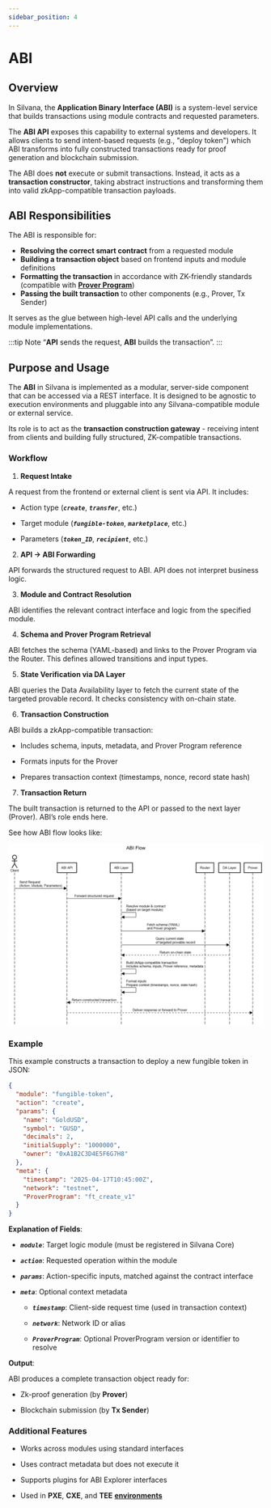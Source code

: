```yaml
---
sidebar_position: 4
---
```

# ABI
## Overview

In Silvana, the **Application Binary Interface (ABI)** is a system-level service that builds transactions using module contracts and requested parameters.

The **ABI API** exposes this capability to external systems and developers. It allows clients to send intent-based requests (e.g., "deploy token") which ABI transforms into fully constructed transactions ready for proof generation and blockchain submission.

The ABI does **not** execute or submit transactions. Instead, it acts as a **transaction constructor**, taking abstract instructions and transforming them into valid zkApp-compatible transaction payloads.

## ABI Responsibilities

The ABI is responsible for:

* **Resolving the correct smart contract** from a requested module
* **Building a transaction object** based on frontend inputs and module definitions
* **Formatting the transaction** in accordance with ZK-friendly standards (compatible with [**Prover Program**](/Documentation/glossary#prover-program))
* **Passing the built transaction** to other components (e.g., Prover, Tx Sender)

It serves as the glue between high-level API calls and the underlying module implementations.

:::tip Note
“**API** sends the request, **ABI** builds the transaction”.
:::

## Purpose and Usage

The **ABI** in Silvana is implemented as a modular, server-side component that can be accessed via a REST interface. It is designed to be agnostic to execution environments and pluggable into any Silvana-compatible module or external service. 

Its role is to act as the **transaction construction gateway** - receiving intent from clients and building fully structured, ZK-compatible transactions.

### Workflow

1. **Request Intake**

A request from the frontend or external client is sent via API. It includes:

* Action type (***`create`***, ***`transfer`***, etc.)

* Target module (***`fungible-token`***, ***`marketplace`***, etc.)

* Parameters (***`token_ID`***, ***`recipient`***, etc.)

2. **API → ABI Forwarding**

API forwards the structured request to ABI. API does not interpret business logic.

3. **Module and Contract Resolution**

ABI identifies the relevant contract interface and logic from the specified module.

4. **Schema and Prover Program Retrieval**

ABI fetches the schema (YAML-based) and links to the Prover Program via the Router. This defines allowed transitions and input types.

5. **State Verification via DA Layer**

ABI queries the Data Availability layer to fetch the current state of the targeted provable record. It checks consistency with on-chain state.

6. **Transaction Construction**

ABI builds a zkApp-compatible transaction:

* Includes schema, inputs, metadata, and Prover Program reference

* Formats inputs for the Prover

* Prepares transaction context (timestamps, nonce, record state hash)

7. **Transaction Return**

The built transaction is returned to the API or passed to the next layer (Prover). ABI’s role ends here.

See how ABI flow looks like:

![Silvana ABI ](../img/abi-flow.png)

### Example
This example constructs a transaction to deploy a new fungible token in JSON:
```JSON
{
  "module": "fungible-token",
  "action": "create",
  "params": {
    "name": "GoldUSD",
    "symbol": "GUSD",
    "decimals": 2,
    "initialSupply": "1000000",
    "owner": "0xA1B2C3D4E5F6G7H8"
  },
  "meta": {
    "timestamp": "2025-04-17T10:45:00Z",
    "network": "testnet",
    "ProverProgram": "ft_create_v1"
  }
}
```
**Explanation of Fields**:

* ***`module`***: Target logic module (must be registered in Silvana Core)

* ***`action`***: Requested operation within the module

* ***`params`***: Action-specific inputs, matched against the contract interface

* ***`meta`***: Optional context metadata

     * ***`timestamp`***: Client-side request time (used in transaction context)

     * ***`network`***: Network ID or alias

     * ***`ProverProgram`***: Optional ProverProgram version or identifier to resolve

**Output**:

ABI produces a complete transaction object ready for:

* Zk-proof generation (by **Prover**)

* Blockchain submission (by **Tx Sender**)

### Additional Features

* Works across modules using standard interfaces

* Uses contract metadata but does not execute it

* Supports plugins for ABI Explorer interfaces

* Used in **PXE**, **CXE**, and **TEE** [**environments**](/Documentation/Deployment/deployment-environments)